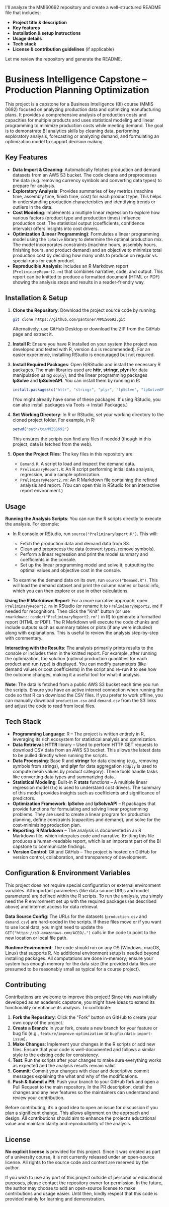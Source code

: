 I'll analyze the MMIS0692 repository and create a well-structured README file that includes:

- **Project title & description**
- **Key features**
- **Installation & setup instructions**
- **Usage details**
- **Tech stack**
- **License & contribution guidelines** (if applicable)

Let me review the repository and generate the README.

# Business Intelligence Capstone – Production Planning Optimization

This project is a capstone for a Business Intelligence (BI) course (MMIS 0692) focused on analyzing production data and optimizing manufacturing plans. It provides a comprehensive analysis of production costs and capacities for multiple products and uses statistical modeling and linear programming to minimize production costs while meeting demand. The goal is to demonstrate BI analytics skills by cleaning data, performing exploratory analysis, forecasting or analyzing demand, and formulating an optimization model to support decision making.

## Key Features

- **Data Import & Cleaning**: Automatically fetches production and demand datasets from an AWS S3 bucket. The code cleans and preprocesses the data (e.g. removing currency symbols and converting data types) to prepare for analysis.  
- **Exploratory Analysis**: Provides summaries of key metrics (machine time, assembly time, finish time, cost) for each product type. This helps in understanding production characteristics and identifying trends or outliers in the data.  
- **Cost Modeling**: Implements a multiple linear regression to explore how various factors (product type and production times) influence production cost. The statistical output (coefficients, confidence intervals) offers insights into cost drivers.  
- **Optimization (Linear Programming)**: Formulates a linear programming model using the `lpSolve` library to determine the optimal production mix. The model incorporates constraints (machine hours, assembly hours, finishing hours, and product demand) and an objective to minimize total production cost by deciding how many units to produce on regular vs. special runs for each product.  
- **Reproducible Analysis**: Includes an R Markdown report (`PreliminaryReport2.rm`) that combines narrative, code, and output. This report can be knitted to produce a formatted document (HTML or PDF) showing the analysis steps and results in a reader-friendly way.

## Installation & Setup

1. **Clone the Repository**: Download the project source code by running:  
   ```bash
   git clone https://github.com/pantoner/MMIS0692.git
   ```  
   Alternatively, use GitHub Desktop or download the ZIP from the GitHub page and extract it.

2. **Install R**: Ensure you have R installed on your system (the project was developed and tested with R, version 4.x is recommended). For an easier experience, installing RStudio is encouraged but not required.

3. **Install Required Packages**: Open R/RStudio and install the necessary R packages. The main libraries used are **httr**, **stringr**, **plyr** (for data manipulation using `ddply`), and the linear programming packages **lpSolve** and **lpSolveAPI**. You can install them by running in R:  
   ```r
   install.packages(c("httr", "stringr", "plyr", "lpSolve", "lpSolveAPI"))
   ```  
   (You might already have some of these packages. If using RStudio, you can also install packages via Tools → Install Packages.)

4. **Set Working Directory**: In R or RStudio, set your working directory to the cloned project folder. For example, in R:  
   ```r
   setwd("path/to/MMIS0692")
   ```  
   This ensures the scripts can find any files if needed (though in this project, data is fetched from the web).

5. **Open the Project Files**: The key files in this repository are:  
   - `Demand.R`: A script to load and inspect the demand data.  
   - `PreliminaryReport.R`: An R script performing initial data analysis, regression, and a sample optimization.  
   - `PreliminaryReport2.rm`: An R Markdown file containing the refined analysis and report. (You can open this in RStudio for an interactive report environment.)

## Usage

**Running the Analysis Scripts**: You can run the R scripts directly to execute the analysis. For example:  

- In R console or RStudio, run `source("PreliminaryReport.R")`. This will:  
  - Fetch the production data and demand data from S3.  
  - Clean and preprocess the data (convert types, remove symbols).  
  - Perform a linear regression and print the model summary and coefficients in the console.  
  - Set up the linear programming model and solve it, outputting the optimal values and objective cost in the console.  

- To examine the demand data on its own, run `source("Demand.R")`. This will load the demand dataset and print the column names or basic info, which you can then explore or use in other calculations.

**Using the R Markdown Report**: For a more narrative approach, open `PreliminaryReport2.rm` in RStudio (or rename it to `PreliminaryReport2.Rmd` if needed for recognition). Then click the "Knit" button (or use `rmarkdown::render("PreliminaryReport2.rm")` in R) to generate a formatted report (HTML or PDF). The R Markdown will execute the code chunks and include outputs such as summary tables or plots (if any were included) along with explanations. This is useful to review the analysis step-by-step with commentary.

**Interacting with the Results**: The analysis primarily prints results to the console or includes them in the knitted report. For example, after running the optimization, the solution (optimal production quantities for each product and run type) is displayed. You can modify parameters (like demand values or cost coefficients) in the script and re-run it to see how the outcome changes, making it a useful tool for what-if analysis.

**Note**: The data is fetched from a public AWS S3 bucket each time you run the scripts. Ensure you have an active internet connection when running the code so that R can download the CSV files. If you prefer to work offline, you can manually download `production.csv` and `demand.csv` from the S3 links and adjust the code to read from local files.

## Tech Stack

- **Programming Language**: R – The project is written entirely in R, leveraging its rich ecosystem for statistical analysis and optimization.  
- **Data Retrieval**: **HTTR** library – Used to perform HTTP GET requests to download CSV data from an AWS S3 bucket. This allows the latest data to be pulled directly when running the scripts.  
- **Data Processing**: Base R and **stringr** for data cleaning (e.g., removing symbols from strings), and **plyr** for data aggregation (`ddply` is used to compute mean values by product category). These tools handle tasks like converting data types and summarizing data.  
- **Statistical Modeling**: Built-in R **stats** functions – A multiple linear regression model (`lm`) is used to understand cost drivers. The summary of this model provides insights such as coefficients and significance of predictors.  
- **Optimization Framework**: **lpSolve** and **lpSolveAPI** – R packages that provide functions for formulating and solving linear programming problems. They are used to create a linear program for production planning, define constraints (capacities and demand), and solve for the cost-minimizing production plan.  
- **Reporting**: **R Markdown** – The analysis is documented in an R Markdown file, which integrates code and narrative. Knitting this file produces a human-readable report, which is an important part of the BI capstone to communicate findings.  
- **Version Control**: Git and GitHub – The project is hosted on GitHub for version control, collaboration, and transparency of development.

## Configuration & Environment Variables

This project does not require special configuration or external environment variables. All important parameters (like data source URLs and model parameters) are defined within the R scripts. To run the analysis, you simply need the R environment set up with the required packages (as described above) and internet access for data retrieval.

**Data Source Config**: The URLs for the datasets (`production.csv` and `demand.csv`) are hard-coded in the scripts. If these files move or if you want to use local data, you might need to update the `GET("https://s3.amazonaws.com/ACEO/…")` calls in the code to point to the new location or local file path.

**Runtime Environment**: The code should run on any OS (Windows, macOS, Linux) that supports R. No additional environment setup is needed beyond installing packages. All computations are done in-memory; ensure your system has enough memory for the data size (the provided data files are presumed to be reasonably small as typical for a course project).

## Contributing

Contributions are welcome to improve this project! Since this was initially developed as an academic capstone, you might have ideas to extend its functionality or enhance its analysis. To contribute:

1. **Fork the Repository**: Click the "Fork" button on GitHub to create your own copy of the project.
2. **Create a Branch**: In your fork, create a new branch for your feature or bug fix (e.g., `feature/improve-optimization` or `bugfix/data-import-issue`).
3. **Make Changes**: Implement your changes in the R scripts or add new files. Ensure that your code is well-documented and follows a similar style to the existing code for consistency.
4. **Test**: Run the scripts after your changes to make sure everything works as expected and the analysis results remain valid.
5. **Commit**: Commit your changes with clear and descriptive commit messages explaining the what and why of the modifications.
6. **Push & Submit a PR**: Push your branch to your GitHub fork and open a Pull Request to the main repository. In the PR description, detail the changes and any new features so the maintainers can understand and review your contribution.

Before contributing, it’s a good idea to open an issue for discussion if you plan a significant change. This allows alignment on the approach and design. All contributions should aim to enhance the project’s educational value and maintain clarity and reproducibility of the analysis.

## License

**No explicit license** is provided for this project. Since it was created as part of a university course, it is not currently released under an open-source license. All rights to the source code and content are reserved by the author. 

If you wish to use any part of this project outside of personal or educational purposes, please contact the repository owner for permission. In the future, the author may choose to add an open-source license to make contributions and usage easier. Until then, kindly respect that this code is provided mainly for learning and demonstration.
